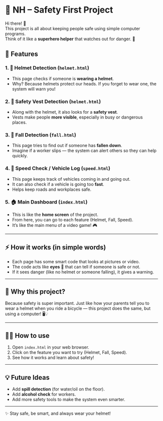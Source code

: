# 🦺 NH – Safety First Project  

Hi there! 👋  
This project is all about keeping people safe using simple computer programs.  
Think of it like a **superhero helper** that watches out for danger. 🚨  

## 🌟 Features  

### 1. 👷 Helmet Detection (`helmet.html`)
- This page checks if someone is **wearing a helmet**.  
- Why? Because helmets protect our heads. If you forget to wear one, the system will warn you!  

### 2. 👕 Safety Vest Detection (`helmet.html`)
- Along with the helmet, it also looks for a **safety vest**.  
- Vests make people **more visible**, especially in busy or dangerous places.  

### 3. 🤕 Fall Detection (`fall.html`)
- This page tries to find out if someone has **fallen down**.  
- Imagine if a worker slips — the system can alert others so they can help quickly.  

### 4. 🚗 Speed Check / Vehicle Log (`speed.html`)
- This page keeps track of vehicles coming in and going out.  
- It can also check if a vehicle is going too **fast**.  
- Helps keep roads and workplaces safe.  

### 5. 🏠 Main Dashboard (`index.html`)
- This is like the **home screen** of the project.  
- From here, you can go to each feature (Helmet, Fall, Speed).  
- It’s like the main menu of a video game! 🎮  

---

## ⚡ How it works (in simple words)
- Each page has some smart code that looks at pictures or video.  
- The code acts like **eyes** 👀 that can tell if someone is safe or not.  
- If it sees danger (like no helmet or someone falling), it gives a warning.  

---

## 🚀 Why this project?
Because safety is super important. Just like how your parents tell you to wear a helmet when you ride a bicycle — this project does the same, but using a computer! 🖥️💡  

---

## 👩‍💻 How to use
1. Open `index.html` in your web browser.  
2. Click on the feature you want to try (Helmet, Fall, Speed).  
3. See how it works and learn about safety!  

---

## 💡 Future Ideas
- Add **spill detection** (for water/oil on the floor).  
- Add **alcohol check** for workers.  
- Add more safety tools to make the system even smarter.  

---

✨ Stay safe, be smart, and always wear your helmet!
